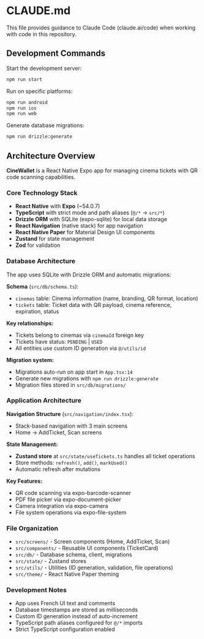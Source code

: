# CLAUDE.md

This file provides guidance to Claude Code (claude.ai/code) when working with code in this repository.

## Development Commands

Start the development server:
```bash
npm run start
```

Run on specific platforms:
```bash
npm run android
npm run ios
npm run web
```

Generate database migrations:
```bash
npm run drizzle:generate
```

## Architecture Overview

**CineWallet** is a React Native Expo app for managing cinema tickets with QR code scanning capabilities.

### Core Technology Stack
- **React Native** with **Expo** (~54.0.7)
- **TypeScript** with strict mode and path aliases (`@/*` → `src/*`)
- **Drizzle ORM** with SQLite (expo-sqlite) for local data storage
- **React Navigation** (native stack) for app navigation
- **React Native Paper** for Material Design UI components
- **Zustand** for state management
- **Zod** for validation

### Database Architecture
The app uses SQLite with Drizzle ORM and automatic migrations:

**Schema** (`src/db/schema.ts`):
- `cinemas` table: Cinema information (name, branding, QR format, location)
- `tickets` table: Ticket data with QR payload, cinema reference, expiration, status

**Key relationships:**
- Tickets belong to cinemas via `cinemaId` foreign key
- Tickets have status: `PENDING` | `USED`
- All entities use custom ID generation via `@/utils/id`

**Migration system:**
- Migrations auto-run on app start in `App.tsx:14`
- Generate new migrations with `npm run drizzle:generate`
- Migration files stored in `src/db/migrations/`

### Application Architecture

**Navigation Structure** (`src/navigation/index.tsx`):
- Stack-based navigation with 3 main screens
- Home → AddTicket, Scan screens

**State Management:**
- **Zustand store** at `src/state/useTickets.ts` handles all ticket operations
- Store methods: `refresh()`, `add()`, `markUsed()`
- Automatic refresh after mutations

**Key Features:**
- QR code scanning via expo-barcode-scanner
- PDF file picker via expo-document-picker
- Camera integration via expo-camera
- File system operations via expo-file-system

### File Organization
- `src/screens/` - Screen components (Home, AddTicket, Scan)
- `src/components/` - Reusable UI components (TicketCard)
- `src/db/` - Database schema, client, migrations
- `src/state/` - Zustand stores
- `src/utils/` - Utilities (ID generation, validation, file operations)
- `src/theme/` - React Native Paper theming

### Development Notes
- App uses French UI text and comments
- Database timestamps are stored as milliseconds
- Custom ID generation instead of auto-increment
- TypeScript path aliases configured for `@/*` imports
- Strict TypeScript configuration enabled
